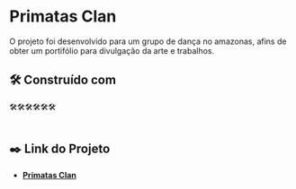 # Primatas Clan

O projeto foi desenvolvido para um grupo de dança no amazonas, afins de obter um portifólio para divulgação da arte e trabalhos.

## 🛠️ Construído com

🛠️🛠️🛠️🛠️🛠️🛠️
<br>
<br>

## ✒️ Link do Projeto

* **<a href="https://hunterland.github.io/prmts/">Primatas Clan</a>**

